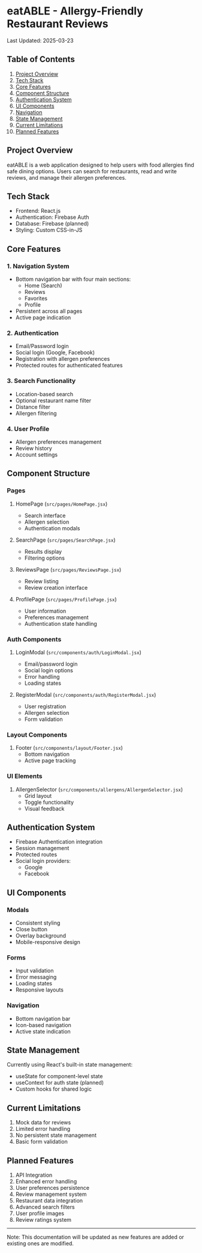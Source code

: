 # eatABLE - Allergy-Friendly Restaurant Reviews

Last Updated: 2025-03-23

## Table of Contents

1. [Project Overview](#project-overview)
2. [Tech Stack](#tech-stack)
3. [Core Features](#core-features)
4. [Component Structure](#component-structure)
5. [Authentication System](#authentication-system)
6. [UI Components](#ui-components)
7. [Navigation](#navigation)
8. [State Management](#state-management)
9. [Current Limitations](#current-limitations)
10. [Planned Features](#planned-features)

## Project Overview

eatABLE is a web application designed to help users with food allergies find safe dining options. Users can search for restaurants, read and write reviews, and manage their allergen preferences.

## Tech Stack

- Frontend: React.js
- Authentication: Firebase Auth
- Database: Firebase (planned)
- Styling: Custom CSS-in-JS

## Core Features

### 1. Navigation System

- Bottom navigation bar with four main sections:
  - Home (Search)
  - Reviews
  - Favorites
  - Profile
- Persistent across all pages
- Active page indication

### 2. Authentication

- Email/Password login
- Social login (Google, Facebook)
- Registration with allergen preferences
- Protected routes for authenticated features

### 3. Search Functionality

- Location-based search
- Optional restaurant name filter
- Distance filter
- Allergen filtering

### 4. User Profile

- Allergen preferences management
- Review history
- Account settings

## Component Structure

### Pages

1. HomePage (`src/pages/HomePage.jsx`)

   - Search interface
   - Allergen selection
   - Authentication modals

2. SearchPage (`src/pages/SearchPage.jsx`)

   - Results display
   - Filtering options

3. ReviewsPage (`src/pages/ReviewsPage.jsx`)

   - Review listing
   - Review creation interface

4. ProfilePage (`src/pages/ProfilePage.jsx`)
   - User information
   - Preferences management
   - Authentication state handling

### Auth Components

1. LoginModal (`src/components/auth/LoginModal.jsx`)

   - Email/password login
   - Social login options
   - Error handling
   - Loading states

2. RegisterModal (`src/components/auth/RegisterModal.jsx`)
   - User registration
   - Allergen selection
   - Form validation

### Layout Components

1. Footer (`src/components/layout/Footer.jsx`)
   - Bottom navigation
   - Active page tracking

### UI Elements

1. AllergenSelector (`src/components/allergens/AllergenSelector.jsx`)
   - Grid layout
   - Toggle functionality
   - Visual feedback

## Authentication System

- Firebase Authentication integration
- Session management
- Protected routes
- Social login providers:
  - Google
  - Facebook

## UI Components

### Modals

- Consistent styling
- Close button
- Overlay background
- Mobile-responsive design

### Forms

- Input validation
- Error messaging
- Loading states
- Responsive layouts

### Navigation

- Bottom navigation bar
- Icon-based navigation
- Active state indication

## State Management

Currently using React's built-in state management:

- useState for component-level state
- useContext for auth state (planned)
- Custom hooks for shared logic

## Current Limitations

1. Mock data for reviews
2. Limited error handling
3. No persistent state management
4. Basic form validation

## Planned Features

1. API Integration
2. Enhanced error handling
3. User preferences persistence
4. Review management system
5. Restaurant data integration
6. Advanced search filters
7. User profile images
8. Review ratings system

---

Note: This documentation will be updated as new features are added or existing ones are modified.
